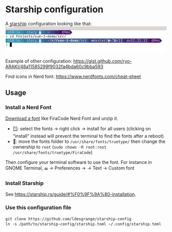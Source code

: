 # Starship configuration

A [starship](https://starship.rs) configuration looking like that:
![Screenshot of starship using this configuration.](prompt.png)

Example of other configuration: https://gist.github.com/ryo-ARAKI/48a11585299f9032fa4bda60c9bba593

Find icons in Nerd font: https://www.nerdfonts.com/cheat-sheet

## Usage

### Install a Nerd Font

[Download a font](https://www.nerdfonts.com/font-downloads) like FiraCode Nerd Font and unzip it.

- 🪟: select the fonts → right click → install for all users (clicking on “install” instead will prevent the terminal to find the fonts after a reboot)
- 🐧: move the fonts folder to `/usr/share/fonts/truetype/` then change the ownership to `root` (`sudo chown -R root:root /usr/share/fonts/truetype/FiraCode`)

Then configure your terminal software to use the font.
For instance in GNOME Terminal, 𝍢 → Preferences → <your profile> → Text → Custom font

### Install Starship

See https://starship.rs/guide/#%F0%9F%9A%80-installation.

### Use this configuration file

```
git clone https://github.com/ldesgrange/starship-config
ln -s /path/to/starship-config/starship.toml ~/.config/starship.toml
```
